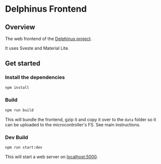 # Delphinus Frontend

## Overview
The web frontend of the [Delphinus project](https://github.com/borislav-draganov/Delphinus).

It uses Sveste and Material Lite.

## Get started

### Install the dependencies
```bash
npm install
```

### Build
```bash
npm run build
```
This will bundle the frontend, gzip it and copy it over to the `data` folder so it can be uploaded to the microcontroller's FS. See main instructions.

### Dev Build 
```bash
npm run start:dev
```

This will start a web server on [localhost:5000](http://localhost:5000).

